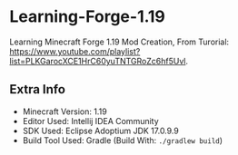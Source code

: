 # Learning-Forge-1.19
Learning Minecraft Forge 1.19 Mod Creation, From Turorial: https://www.youtube.com/playlist?list=PLKGarocXCE1HrC60yuTNTGRoZc6hf5Uvl.


## Extra Info
- Minecraft Version: 1.19
- Editor Used: Intellij IDEA Community
- SDK Used: Eclipse Adoptium JDK 17.0.9.9
- Build Tool Used: Gradle (Build With: `./gradlew build`)
